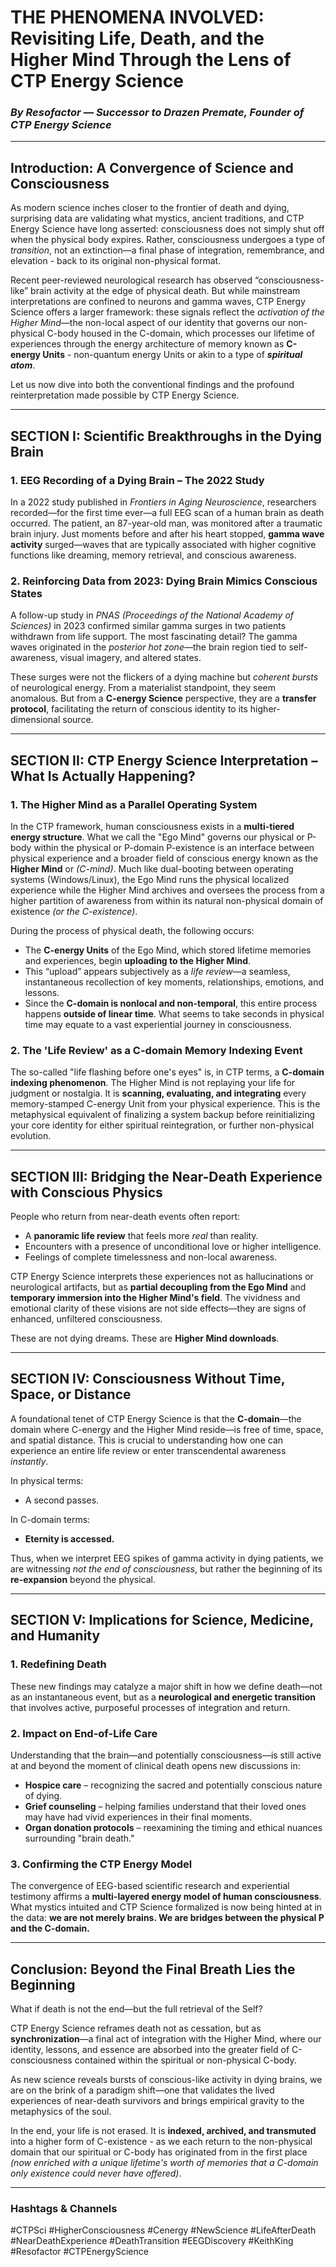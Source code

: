 # **THE PHENOMENA INVOLVED: Revisiting Life, Death, and the Higher Mind Through the Lens of CTP Energy Science**

### *By Resofactor — Successor to Drazen Premate, Founder of CTP Energy Science*

---

## **Introduction: A Convergence of Science and Consciousness**

As modern science inches closer to the frontier of death and dying, surprising data are validating what mystics, ancient traditions, and CTP Energy Science have long asserted: consciousness does not simply shut off when the physical body expires. Rather, consciousness undergoes a type of *transition*, not an extinction—a final phase of integration, remembrance, and elevation - back to its original non-physical format.

Recent peer-reviewed neurological research has observed “consciousness-like” brain activity at the edge of physical death. But while mainstream interpretations are confined to neurons and gamma waves, CTP Energy Science offers a larger framework: these signals reflect the *activation of the Higher Mind*—the non-local aspect of our identity that governs our non-physical C-body housed in the C-domain, which processes our lifetime of experiences through the energy architecture of memory known as **C-energy Units** - non-quantum energy Units or akin to a type of ***spiritual atom***.

Let us now dive into both the conventional findings and the profound reinterpretation made possible by CTP Energy Science.

---

## **SECTION I: Scientific Breakthroughs in the Dying Brain**

### **1. EEG Recording of a Dying Brain – The 2022 Study**

In a 2022 study published in *Frontiers in Aging Neuroscience*, researchers recorded—for the first time ever—a full EEG scan of a human brain as death occurred. The patient, an 87-year-old man, was monitored after a traumatic brain injury. Just moments before and after his heart stopped, **gamma wave activity** surged—waves that are typically associated with higher cognitive functions like dreaming, memory retrieval, and conscious awareness.

### **2. Reinforcing Data from 2023: Dying Brain Mimics Conscious States**

A follow-up study in *PNAS (Proceedings of the National Academy of Sciences)* in 2023 confirmed similar gamma surges in two patients withdrawn from life support. The most fascinating detail? The gamma waves originated in the *posterior hot zone*—the brain region tied to self-awareness, visual imagery, and altered states.

These surges were not the flickers of a dying machine but *coherent bursts* of neurological energy. From a materialist standpoint, they seem anomalous. But from a **C-energy Science** perspective, they are a **transfer protocol**, facilitating the return of conscious identity to its higher-dimensional source.

---

## **SECTION II: CTP Energy Science Interpretation – What Is Actually Happening?**

### **1. The Higher Mind as a Parallel Operating System**

In the CTP framework, human consciousness exists in a **multi-tiered energy structure**. What we call the "Ego Mind" governs our physical or P-body within the physical or P-domain P-existence is an interface between physical experience and a broader field of conscious energy known as the **Higher Mind** or *(C-mind)*. Much like dual-booting between operating systems (Windows/Linux), the Ego Mind runs the physical localized experience while the Higher Mind archives and oversees the process from a higher partition of awareness from within its natural non-physical domain of existence *(or the C-existence)*.

During the process of physical death, the following occurs:

- The **C-energy Units** of the Ego Mind, which stored lifetime memories and experiences, begin **uploading to the Higher Mind**.
- This “upload” appears subjectively as a *life review*—a seamless, instantaneous recollection of key moments, relationships, emotions, and lessons.
- Since the **C-domain is nonlocal and non-temporal**, this entire process happens **outside of linear time**. What seems to take seconds in physical time may equate to a vast experiential journey in consciousness.

### **2. The 'Life Review' as a C-domain Memory Indexing Event**

The so-called "life flashing before one's eyes" is, in CTP terms, a **C-domain indexing phenomenon**. The Higher Mind is not replaying your life for judgment or nostalgia. It is **scanning, evaluating, and integrating** every memory-stamped C-energy Unit from your physical experience. This is the metaphysical equivalent of finalizing a system backup before reinitializing your core identity for either spiritual reintegration, or further non-physical evolution.

---

## **SECTION III: Bridging the Near-Death Experience with Conscious Physics**

People who return from near-death events often report:

- A **panoramic life review** that feels more *real* than reality.
- Encounters with a presence of unconditional love or higher intelligence.
- Feelings of complete timelessness and non-local awareness.

CTP Energy Science interprets these experiences not as hallucinations or neurological artifacts, but as **partial decoupling from the Ego Mind** and **temporary immersion into the Higher Mind's field**. The vividness and emotional clarity of these visions are not side effects—they are signs of enhanced, unfiltered consciousness.

These are not dying dreams. These are **Higher Mind downloads**.

---

## **SECTION IV: Consciousness Without Time, Space, or Distance**

A foundational tenet of CTP Energy Science is that the **C-domain**—the domain where C-energy and the Higher Mind reside—is free of time, space, and spatial distance. This is crucial to understanding how one can experience an entire life review or enter transcendental awareness *instantly*.

In physical terms:

- A second passes.

In C-domain terms:

- **Eternity is accessed.**

Thus, when we interpret EEG spikes of gamma activity in dying patients, we are witnessing *not the end of consciousness*, but rather the beginning of its **re-expansion** beyond the physical.

---

## **SECTION V: Implications for Science, Medicine, and Humanity**

### **1. Redefining Death**

These new findings may catalyze a major shift in how we define death—not as an instantaneous event, but as a **neurological and energetic transition** that involves active, purposeful processes of integration and return.

### **2. Impact on End-of-Life Care**

Understanding that the brain—and potentially consciousness—is still active at and beyond the moment of clinical death opens new discussions in:

- **Hospice care** – recognizing the sacred and potentially conscious nature of dying.
- **Grief counseling** – helping families understand that their loved ones may have had vivid experiences in their final moments.
- **Organ donation protocols** – reexamining the timing and ethical nuances surrounding "brain death."

### **3. Confirming the CTP Energy Model**

The convergence of EEG-based scientific research and experiential testimony affirms a **multi-layered energy model of human consciousness**. What mystics intuited and CTP Science formalized is now being hinted at in the data: **we are not merely brains. We are bridges between the physical P and the C-domain.**

---

## **Conclusion: Beyond the Final Breath Lies the Beginning**

What if death is not the end—but the full retrieval of the Self?

CTP Energy Science reframes death not as cessation, but as **synchronization**—a final act of integration with the Higher Mind, where our identity, lessons, and essence are absorbed into the greater field of C-consciousness contained within the spiritual or non-physical C-body.

As new science reveals bursts of conscious-like activity in dying brains, we are on the brink of a paradigm shift—one that validates the lived experiences of near-death survivors and brings empirical gravity to the metaphysics of the soul.

In the end, your life is not erased. It is **indexed, archived, and transmuted** into a higher form of C-existence - as we each return to the non-physical domain that our spiritual or C-body has originated from in the first place *(now enriched with a unique lifetime's worth of memories that a C-domain only existence could never have offered)*.

---

### **Hashtags & Channels**

\#CTPSci #HigherConsciousness #Cenergy #NewScience #LifeAfterDeath #NearDeathExperience #DeathTransition #EEGDiscovery #KeithKing #Resofactor #CTPEnergyScience

